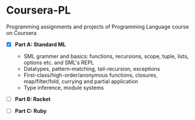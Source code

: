 # Coursera-PL
Programming assignments and projects of Programming Language course on Coursera

- [x] **Part A: Standard ML**
  * SML grammer and basics: functions, recursions, scope, tuple, lists, options etc. and SML's REPL
  * Datatypes, pattern-matching, tail-recursion, exceptions
  * First-class/high-order/anonymous functions, closures, map/filter/fold, currying and partial application
  * Type inference, module systems
  
- [ ] **Part B: Racket**
  
- [ ] **Part C: Ruby**
